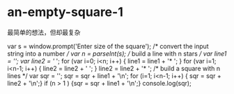 # an-empty-square-1
最简单的想法，但却最复杂

var s = window.prompt('Enter size of the square');
/* convert the input string into a number */
var n = parseInt(s);
/* build a line with n stars */
var line1 = '';
var line2 = '* ';
for (var i=0; i<n; i++) { line1 = line1 + '* '; }
for (var i=1; i<n-1; i++) { line2 = line2 + '  '; }
line2 = line2 + '* ';
/* build a square with n lines */
var sqr = '';
sqr = sqr + line1 + '\n';
for (i=1; i<n-1; i++) { sqr = sqr + line2 + '\n';}
if (n > 1 ) {sqr = sqr + line1 + '\n';}
console.log(sqr);

